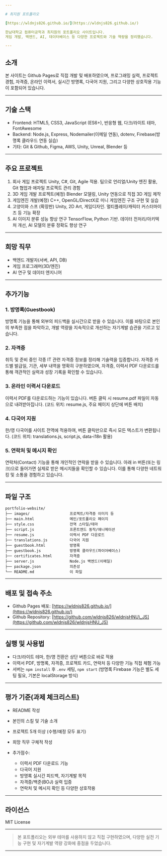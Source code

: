 ```yaml
---

# 최지원 포트폴리오

[https://wldnjs826.github.io/](https://wldnjs826.github.io/)

한남대학교 컴퓨터공학과 최지원의 포트폴리오 사이트입니다.
게임 개발, 백엔드, AI, 데이터베이스 등 다양한 프로젝트와 기술 역량을 정리했습니다.

---
```


## 소개

본 사이트는 Github Pages로 직접 개발 및 배포하였으며,
프로그래밍 실력, 프로젝트 경험, 자격증, 온라인 이력서, 실시간 방명록, 다국어 지원, 그리고 다양한 상호작용 기능이 포함되어 있습니다.

---

## 기술 스택

* Frontend: HTML5, CSS3, JavaScript (ES6+), 반응형 웹, 다크/라이트 테마, FontAwesome
* Backend: Node.js, Express, Nodemailer(이메일 연동), dotenv,
  Firebase(방명록 클라우드 연동 실습)
* 기타: Git & Github, Figma, AWS, Unity, Unreal, Blender 등

---

## 주요 프로젝트

1. 회사 게임 프로젝트
   Unity, C#, Git, Agile 적용. 팀으로 언리얼/Unity 엔진 활용, Git 협업과 애자일 프로젝트 관리 경험
2. 3D 게임 개발 프로젝트(예정)
   Blender 모델링, Unity 연동으로 직접 3D 게임 제작
3. 게임엔진 개발(예정)
   C++, OpenGL/DirectX로 미니 게임엔진 구조 구현 및 실습
4. 고양이와 스프 (확장판)
   Unity, 2D Art, 게임디자인. 멀티플레이/캐릭터 커스터마이즈 등 기능 확장
5. AI 이미지 분류 성능 향상 연구
   TensorFlow, Python 기반. 데이터 전처리/아키텍처 개선, AI 모델의 분류 정확도 향상 연구

---

## 희망 직무

* 백엔드 개발자(서버, API, DB)
* 게임 프로그래머(3D/엔진)
* AI 연구 및 데이터 엔지니어

---

## 추가기능

### 1. 방명록(Guestbook)

방명록 기능을 통해 외부의 피드백을 실시간으로 받을 수 있습니다.
이를 바탕으로 본인의 부족한 점을 파악하고, 개발 역량을 지속적으로 개선하는 자기계발 습관을 기르고 있습니다.

### 2. 자격증

취득 및 준비 중인 각종 IT 관련 자격증 정보를 정리해 기술력을 입증합니다.
자격증 카드별 발급일, 기관, 세부 내역을 명확히 구분하였으며,
자격증, 이력서 PDF 다운로드를 통해 객관적인 실력과 성장 기록을 확인할 수 있습니다.

### 3. 온라인 이력서 다운로드

이력서 PDF를 다운로드하는 기능이 있습니다.
버튼 클릭 시 resume.pdf 파일이 자동으로 내려받아집니다.
(코드 위치: resume.js, 주요 페이지 상단에 버튼 배치)

### 4. 다국어 지원

한/영 다국어를 사이트 전역에 적용하여, 버튼 클릭만으로 즉시 모든 텍스트가 변환됩니다.
(코드 위치: translations.js, script.js, data-i18n 활용)

### 5. 연락처 및 메시지 확인

연락처(Contact) 기능을 통해 개인적인 연락을 받을 수 있습니다.
아래 in 버튼(또는 링크)으로 들어가면 실제로 받은 메시지들을 확인할 수 있습니다.
이를 통해 다양한 네트워킹 및 소통을 경험하고 있습니다.

---

## 파일 구조

```
portfolio-website/
├── images/                  프로젝트/자격증 이미지 등
├── main.html                메인/포트폴리오 페이지
├── style.css                전역 스타일/테마
├── script.js                프론트엔드 동작/애니메이션
├── resume.js                이력서 PDF 다운로드
├── translations.js          다국어 지원
├── guestbook.html           방명록
├── guestbook.js             방명록 클라우드(파이어베이스)
├── certificates.html        자격증
├── server.js                Node.js 백엔드(이메일)
├── package.json             의존성
└── README.md                이 파일
```

---

## 배포 및 접속 주소

* Github Pages 배포:
  [https://wldnjs826.github.io/](https://wldnjs826.github.io/)
* Github Repository:
  [https://github.com/wldnjs826/wldnjsHNU\_JS](https://github.com/wldnjs826/wldnjsHNU_JS)

---

## 실행 및 사용법

* 다크/라이트 테마, 한/영 전환은 상단 버튼으로 바로 적용
* 이력서 PDF, 방명록, 자격증, 프로젝트 카드, 연락처 등 다양한 기능 직접 체험 가능
* 서버는 `npm install` 후 `.env` 세팅, `npm start`
  (방명록 Firebase 기능은 별도 세팅 필요, 기본은 localStorage 방식)

---

## 평가 기준(과제 체크리스트)

* README 작성
* 본인의 스킬 및 기술 소개
* 프로젝트 5개 이상 (수행/예정 모두 표기)
* 희망 직무 구체적 작성
* 추가점수:

  * 이력서 PDF 다운로드 기능
  * 다국어 지원
  * 방명록 실시간 피드백, 자기계발 목적
  * 자격증/백준(BOJ) 실력 입증
  * 연락처 및 메시지 확인 등 다양한 상호작용

---

## 라이선스

MIT License

---

> 본 포트폴리오는 외부 테마를 사용하지 않고 직접 구현하였으며,
> 다양한 실전 기능 구현 및 자기계발 역량 강화에 중점을 두었습니다.

---

